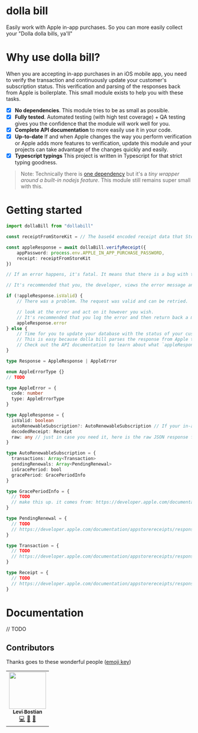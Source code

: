 # dolla bill

Easily work with Apple in-app purchases. So you can more easily collect your "Dolla dolla bills, ya'll"

# Why use dolla bill?

When you are accepting in-app purchases in an iOS mobile app, you need to verify the transaction and continuously update your customer's subscription status. This verification and parsing of the responses back from Apple is boilerplate. This small module exists to help you with these tasks.

- [x] **No dependencies**. This module tries to be as small as possible.
- [x] **Fully tested**. Automated testing (with high test coverage) + QA testing gives you the confidence that the module will work well for you.
- [x] **Complete API documentation** to more easily use it in your code.
- [x] **Up-to-date** If and when Apple changes the way you perform verification or Apple adds more features to verification, update this module and your projects can take advantage of the changes quickly and easily.
- [x] **Typescript typings** This project is written in Typescript for that strict typing goodness.

> Note: Technically there is [one dependency](https://github.com/brianleroux/tiny-json-http) but it's a _tiny wrapper around a built-in nodejs feature_. This module still remains super small with this.

# Getting started

```ts
import dollaBill from "dollabill"

const receiptFromStoreKit = // The base64 encoded receipt data that StoreKit gave your app

const appleResponse = await dollaBill.verifyReceipt({
    appPassword: process.env.APPLE_IN_APP_PURCHASE_PASSWORD,
    receipt: receiptFromStoreKit
})

// If an error happens, it's fatal. It means that there is a bug with this library (create a GitHub issue with stacktrace and other info, please) or you the developer made a mistake when using this library.

// It's recommended that you, the developer, views the error message and stacktrace to fix the issue. Note: The error here is not meant to be shown to your users.

if (!appleResponse.isValid) {
    // There was a problem. The request was valid and can be retried.

    // look at the error and act on it however you wish.
    // It's recommended that you log the error and then return back a message to your users saying there was a problem. The error here is meant for the developer to see, not a good error to return back to the user.
    appleResponse.error
} else {
    // Time for you to update your database with the status of your customer and their subscription.
    // This is easy because dolla bill parses the response from Apple to be easily readable.
    // Check out the API documentation to learn about what `appleResponse` properties there are.
}
```

```ts
type Response = AppleResponse | AppleError

enum AppleErrorType {}
// TODO

type AppleError = {
  code: number
  type: AppleErrorType
}

type AppleResponse = {
  isValid: boolean
  autoRenewableSubscription?: AutoRenewableSubscription // If your in-app purchase is for auto renewable subscriptions, go here.
  decodedReceipt: Receipt
  raw: any // just in case you need it, here is the raw JSON response from Apple. https://developer.apple.com/documentation/appstorereceipts/responsebody
}

type AutoRenewableSubscription = {
  transactions: Array<Transaction>
  pendingRenewals: Array<PendingRenewal>
  isGracePeriod: bool
  gracePeriod: GracePeriodInfo
}

type GracePeriodInfo = {
  // TODO
  // make this up. it comes from: https://developer.apple.com/documentation/appstorereceipts/responsebody/pending_renewal_info
}

type PendingRenewal = {
  // TODO
  // https://developer.apple.com/documentation/appstorereceipts/responsebody/pending_renewal_info
}

type Transaction = {
  // TODO
  // https://developer.apple.com/documentation/appstorereceipts/responsebody/latest_receipt_info
}

type Receipt = {
  // TODO
  // https://developer.apple.com/documentation/appstorereceipts/responsebody/receipt
}
```

# Documentation

// TODO

## Contributors

Thanks goes to these wonderful people ([emoji key](https://allcontributors.org/docs/en/emoji-key))

<!-- ALL-CONTRIBUTORS-LIST:START - Do not remove or modify this section -->
<!-- prettier-ignore-start -->
<!-- markdownlint-disable -->
<table>
  <tr>
    <td align="center"><a href="https://github.com/levibostian"><img src="https://avatars1.githubusercontent.com/u/2041082?v=4" width="100px;" alt=""/><br /><sub><b>Levi Bostian</b></sub></a><br /><a href="https://github.com/levibostian/Purslane/commits?author=levibostian" title="Code">💻</a> <a href="https://github.com/levibostian/Purslane/commits?author=levibostian" title="Documentation">📖</a> <a href="#maintenance-levibostian" title="Maintenance">🚧</a></td>
  </tr>
</table>

<!-- markdownlint-enable -->
<!-- prettier-ignore-end -->

<!-- ALL-CONTRIBUTORS-LIST:END -->
